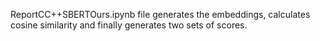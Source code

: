 ReportCC++SBERTOurs.ipynb file generates the embeddings, calculates cosine similarity and finally generates two sets of scores.
